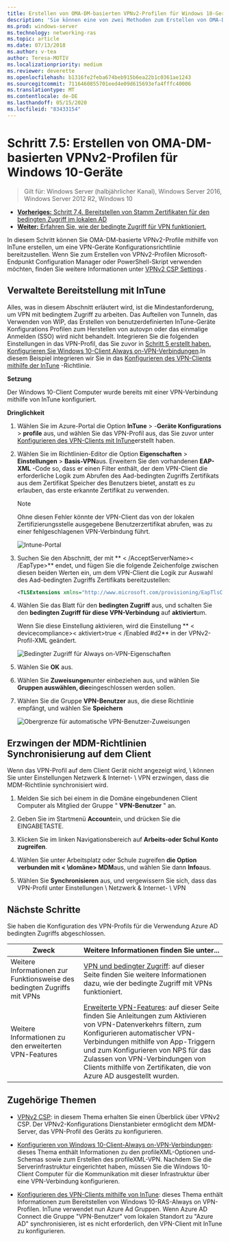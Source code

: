 ```yaml
---
title: Erstellen von OMA-DM-basierten VPNv2-Profilen für Windows 10-Geräte
description: 'Sie können eine von zwei Methoden zum Erstellen von OMA-DM-basierten VPNv2-Profilen verwenden. '
ms.prod: windows-server
ms.technology: networking-ras
ms.topic: article
ms.date: 07/13/2018
ms.author: v-tea
author: Teresa-MOTIV
ms.localizationpriority: medium
ms.reviewer: deverette
ms.openlocfilehash: b1316fe2feba674beb915b6ea22b1c0361ae1243
ms.sourcegitcommit: 7116460855701eed4e09d615693efa4fffc40006
ms.translationtype: MT
ms.contentlocale: de-DE
ms.lasthandoff: 05/15/2020
ms.locfileid: "83433154"
---
```

# <a name="step-75-create-oma-dm-based-vpnv2-profiles-to-windows-10-devices"></a>Schritt 7.5: Erstellen von OMA-DM-basierten VPNv2-Profilen für Windows 10-Geräte

>Gilt für: Windows Server (halbjährlicher Kanal), Windows Server 2016, Windows Server 2012 R2, Windows 10

- [**Vorheriges:** Schritt 7,4. Bereitstellen von Stamm Zertifikaten für den bedingten Zugriff im lokalen AD](vpn-deploy-cond-access-root-cert-to-on-premise-ad.md)
- [**Weiter:** Erfahren Sie, wie der bedingte Zugriff für VPN funktioniert.](https://docs.microsoft.com/windows/access-protection/vpn/vpn-conditional-access)

In diesem Schritt können Sie OMA-DM-basierte VPNv2-Profile mithilfe von InTune erstellen, um eine VPN-Geräte Konfigurationsrichtlinie bereitzustellen. Wenn Sie zum Erstellen von VPNv2-Profilen Microsoft-Endpunkt Configuration Manager oder PowerShell-Skript verwenden möchten, finden Sie weitere Informationen unter [VPNv2 CSP Settings](https://docs.microsoft.com/windows/client-management/mdm/vpnv2-csp) . 

## <a name="managed-deployment-using-intune"></a>Verwaltete Bereitstellung mit InTune

Alles, was in diesem Abschnitt erläutert wird, ist die Mindestanforderung, um VPN mit bedingtem Zugriff zu arbeiten. Das Aufteilen von Tunneln, das Verwenden von WIP, das Erstellen von benutzerdefinierten InTune-Geräte Konfigurations Profilen zum Herstellen von autovpn oder das einmalige Anmelden (SSO) wird nicht behandelt. Integrieren Sie die folgenden Einstellungen in das VPN-Profil, das Sie zuvor in [Schritt 5 erstellt haben. Konfigurieren Sie Windows 10-Client Always on-VPN-Verbindungen](always-on-vpn/deploy/vpn-deploy-client-vpn-connections.md).In diesem Beispiel integrieren wir Sie in das [Konfigurieren des VPN-Clients mithilfe der InTune](always-on-vpn/deploy/vpn-deploy-client-vpn-connections.md#configure-the-vpn-client-by-using-intune) -Richtlinie. 

**Setzung**

Der Windows 10-Client Computer wurde bereits mit einer VPN-Verbindung mithilfe von InTune konfiguriert.   


**Dringlichkeit**

1. Wählen Sie im Azure-Portal die Option **InTune**  >  -**Geräte Konfigurations**  >  **profile** aus, und wählen Sie das VPN-Profil aus, das Sie zuvor unter [Konfigurieren des VPN-Clients mit InTune](always-on-vpn/deploy/vpn-deploy-client-vpn-connections.md#configure-the-vpn-client-by-using-intune)erstellt haben.
    
2. Wählen Sie im Richtlinien-Editor die Option **Eigenschaften**  >  **Einstellungen**  >  **Basis-VPN**aus. Erweitern Sie den vorhandenen **EAP-XML** -Code so, dass er einen Filter enthält, der dem VPN-Client die erforderliche Logik zum Abrufen des Aad-bedingten Zugriffs Zertifikats aus dem Zertifikat Speicher des Benutzers bietet, anstatt es zu erlauben, das erste erkannte Zertifikat zu verwenden.

    >[!NOTE]
    >Ohne diesen Fehler könnte der VPN-Client das von der lokalen Zertifizierungsstelle ausgegebene Benutzerzertifikat abrufen, was zu einer fehlgeschlagenen VPN-Verbindung führt.

    ![Intune-Portal](../../media/Always-On-Vpn/intune-eap-xml.png)

3. Suchen Sie den Abschnitt, der mit ** \< /AcceptServerName>\< /EapType>** endet, und fügen Sie die folgende Zeichenfolge zwischen diesen beiden Werten ein, um dem VPN-Client die Logik zur Auswahl des Aad-bedingten Zugriffs Zertifikats bereitzustellen:

    ```XML
    <TLSExtensions xmlns="http://www.microsoft.com/provisioning/EapTlsConnectionPropertiesV2"><FilteringInfo xmlns="http://www.microsoft.com/provisioning/EapTlsConnectionPropertiesV3"><EKUMapping><EKUMap><EKUName>AAD Conditional Access</EKUName><EKUOID>1.3.6.1.4.1.311.87</EKUOID></EKUMap></EKUMapping><ClientAuthEKUList Enabled="true"><EKUMapInList><EKUName>AAD Conditional Access</EKUName></EKUMapInList></ClientAuthEKUList></FilteringInfo></TLSExtensions>
    ```

4. Wählen Sie das Blatt für den **bedingten Zugriff** aus, und schalten Sie den **bedingten Zugriff für diese VPN-Verbindung** auf **aktiviert**um.
   
   Wenn Sie diese Einstellung aktivieren, wird die Einstellung ** \< devicecompliance>\< aktiviert>true \< /Enabled #d2** in der VPNv2-Profil-XML geändert.

    ![Bedingter Zugriff für Always on-VPN-Eigenschaften](../../media/Always-On-Vpn/vpn-conditional-access-azure-ad.png)

5. Wählen Sie **OK** aus.

6. Wählen Sie **Zuweisungen**unter einbeziehen aus, und wählen Sie **Gruppen auswählen, die**eingeschlossen werden sollen.

7. Wählen Sie die Gruppe **VPN-Benutzer** aus, die diese Richtlinie empfängt, und wählen Sie **Speichern**

    ![Obergrenze für automatische VPN-Benutzer-Zuweisungen](../../media/Always-On-Vpn/cap-for-auto-vpn-users-assignments.png)

## <a name="force-mdm-policy-sync-on-the-client"></a>Erzwingen der MDM-Richtlinien Synchronisierung auf dem Client

Wenn das VPN-Profil auf dem Client Gerät nicht angezeigt wird, \\ können Sie unter Einstellungen Netzwerk & Internet- \\ VPN erzwingen, dass die MDM-Richtlinie synchronisiert wird.

1. Melden Sie sich bei einem in die Domäne eingebundenen Client Computer als Mitglied der Gruppe " **VPN-Benutzer** " an.

2. Geben Sie im Startmenü **Account**ein, und drücken Sie die EINGABETASTE.

3. Klicken Sie im linken Navigationsbereich auf **Arbeits-oder Schul Konto zugreifen**.

4. Wählen Sie unter Arbeitsplatz oder Schule zugreifen **die Option verbunden mit < \domäne> MDM**aus, und wählen Sie dann **Info**aus.

5. Wählen Sie **Synchronisieren** aus, und vergewissern Sie sich, dass das VPN-Profil unter Einstellungen \\ Netzwerk & Internet- \\ VPN


## <a name="next-steps"></a>Nächste Schritte

Sie haben die Konfiguration des VPN-Profils für die Verwendung Azure AD bedingten Zugriffs abgeschlossen. 

|Zweck  |Weitere Informationen finden Sie unter...  |
|---------|---------|
|Weitere Informationen zur Funktionsweise des bedingten Zugriffs mit VPNs  |[VPN und bedingter Zugriff](https://docs.microsoft.com/windows/access-protection/vpn/vpn-conditional-access): auf dieser Seite finden Sie weitere Informationen dazu, wie der bedingte Zugriff mit VPNs funktioniert.      |
|Weitere Informationen zu den erweiterten VPN-Features  |[Erweiterte VPN-Features](always-on-vpn/deploy/always-on-vpn-adv-options.md#advanced-vpn-features): auf dieser Seite finden Sie Anleitungen zum Aktivieren von VPN-Datenverkehrs filtern, zum Konfigurieren automatischer VPN-Verbindungen mithilfe von App-Triggern und zum Konfigurieren von NPS für das Zulassen von VPN-Verbindungen von Clients mithilfe von Zertifikaten, die von Azure AD ausgestellt wurden.        |


## <a name="related-topics"></a>Zugehörige Themen

- [VPNv2 CSP](https://msdn.microsoft.com/windows/hardware/commercialize/customize/mdm/vpnv2-csp): in diesem Thema erhalten Sie einen Überblick über VPNv2 CSP. Der VPNv2-Konfigurations Dienstanbieter ermöglicht dem MDM-Server, das VPN-Profil des Geräts zu konfigurieren.

- [Konfigurieren von Windows 10-Client-Always on-VPN-Verbindungen](https://docs.microsoft.com/windows-server/remote/remote-access/vpn/always-on-vpn/deploy/vpn-deploy-client-vpn-connections): dieses Thema enthält Informationen zu den profileXML-Optionen und-Schemas sowie zum Erstellen des profileXML-VPN. Nachdem Sie die Serverinfrastruktur eingerichtet haben, müssen Sie die Windows 10-Client Computer für die Kommunikation mit dieser Infrastruktur über eine VPN-Verbindung konfigurieren. 

- [Konfigurieren des VPN-Clients mithilfe von InTune](https://docs.microsoft.com/windows-server/remote/remote-access/vpn/always-on-vpn/deploy/vpn-deploy-client-vpn-connections#configure-the-vpn-client-by-using-intune): dieses Thema enthält Informationen zum Bereitstellen von Windows 10-RAS-Always on VPN-Profilen. InTune verwendet nun Azure Ad Gruppen. Wenn Azure AD Connect die Gruppe "VPN-Benutzer" vom lokalen Standort zu "Azure AD" synchronisieren, ist es nicht erforderlich, den VPN-Client mit InTune zu konfigurieren.
